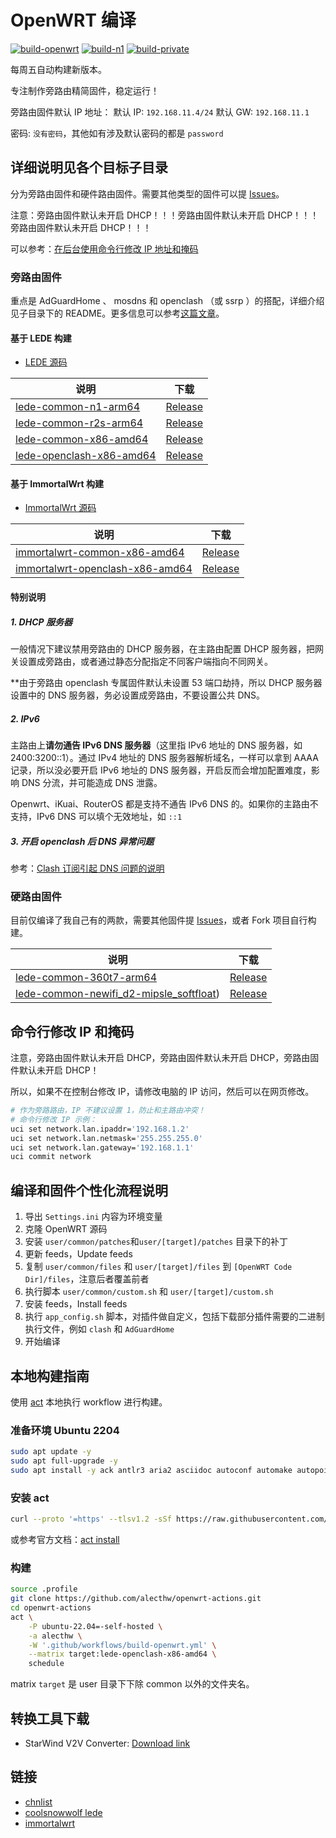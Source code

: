 # OpenWRT 编译

[![build-openwrt](https://github.com/alecthw/openwrt-actions/actions/workflows/build-openwrt.yml/badge.svg)](https://github.com/alecthw/openwrt-actions/actions/workflows/build-openwrt.yml)
[![build-n1](https://github.com/alecthw/openwrt-actions/actions/workflows/build-n1.yml/badge.svg)](https://github.com/alecthw/openwrt-actions/actions/workflows/build-n1.yml)
[![build-private](https://github.com/alecthw/openwrt-actions/actions/workflows/build-private.yml/badge.svg)](https://github.com/alecthw/openwrt-actions/actions/workflows/build-private.yml)

每周五自动构建新版本。

专注制作旁路由精简固件，稳定运行！

旁路由固件默认 IP 地址：
默认 IP: `192.168.11.4/24`
默认 GW: `192.168.11.1`

密码: `没有密码`，其他如有涉及默认密码的都是 `password`

## 详细说明见各个目标子目录

分为旁路由固件和硬件路由固件。需要其他类型的固件可以提 [Issues](https://github.com/alecthw/openwrt-actions/issues)。

注意：旁路由固件默认未开启 DHCP！！！旁路由固件默认未开启 DHCP！！！旁路由固件默认未开启 DHCP！！！

可以参考：[在后台使用命令行修改 IP 地址和掩码](#命令行修改-ip-和掩码)

### 旁路由固件

重点是 AdGuardHome 、 mosdns 和 openclash （或 ssrp ）的搭配，详细介绍见子目录下的 README。更多信息可以参考[这篇文章](https://alecthw.github.io/p/2023/11/fuck-gfw/)。

#### 基于 LEDE 构建

- [LEDE 源码](https://github.com/coolsnowwolf/lede)

| 说明 | 下载 |
|---|---|
| [lede-common-n1-arm64](user/lede-common-n1-arm64/README.md) | [Release](https://github.com/alecthw/openwrt-actions/releases/tag/lede-common-n1-arm64) |
| [lede-common-r2s-arm64](user/lede-common-r2s-arm64/README.md) | [Release](https://github.com/alecthw/openwrt-actions/releases/tag/lede-common-r2s-arm64) |
| [lede-common-x86-amd64](user/lede-common-x86-amd64/README.md) | [Release](https://github.com/alecthw/openwrt-actions/releases/tag/lede-common-x86-amd64) |
| [lede-openclash-x86-amd64](user/lede-openclash-x86-amd64/README.md) | [Release](https://github.com/alecthw/openwrt-actions/releases/tag/lede-openclash-x86-amd64) |

#### 基于 ImmortalWrt 构建

- [ImmortalWrt 源码](https://github.com/immortalwrt/immortalwrt)

| 说明 | 下载 |
|---|---|
| [immortalwrt-common-x86-amd64](user/immortalwrt-common-x86-amd64/README.md) | [Release](https://github.com/alecthw/openwrt-actions/releases/tag/immortalwrt-common-x86-amd64) |
| [immortalwrt-openclash-x86-amd64](user/immortalwrt-openclash-x86-amd64/README.md) | [Release](https://github.com/alecthw/openwrt-actions/releases/tag/immortalwrt-openclash-x86-amd64) |

#### 特别说明

##### 1. DHCP 服务器

一般情况下建议禁用旁路由的 DHCP 服务器，在主路由配置 DHCP 服务器，把网关设置成旁路由，或者通过静态分配指定不同客户端指向不同网关。

**由于旁路由 openclash 专属固件默认未设置 53 端口劫持，所以 DHCP 服务器设置中的 DNS 服务器，务必设置成旁路由，不要设置公共 DNS。

##### 2. IPv6

主路由上**请勿通告 IPv6 DNS 服务器**（这里指 IPv6 地址的 DNS 服务器，如 2400:3200::1）。通过 IPv4 地址的 DNS 服务器解析域名，一样可以拿到 AAAA 记录，所以没必要开启 IPv6 地址的 DNS 服务器，开启反而会增加配置难度，影响 DNS 分流，并可能造成 DNS 泄露。

Openwrt、iKuai、RouterOS 都是支持不通告 IPv6 DNS 的。如果你的主路由不支持，IPv6 DNS 可以填个无效地址，如 `::1`

##### 3. 开启 openclash 后 DNS 异常问题

参考：[Clash 订阅引起 DNS 问题的说明](user/lede-common-x86-amd64/README.md#clash-订阅引起-dns-问题的说明)

### 硬路由固件

目前仅编译了我自己有的两款，需要其他固件提 [Issues](https://github.com/alecthw/openwrt-actions/issues)，或者 Fork 项目自行构建。

| 说明 | 下载 |
|---|---|
| [lede-common-360t7-arm64](user/lede-common-360t7-arm64/README.md) | [Release](https://github.com/alecthw/openwrt-actions/releases/tag/lede-common-360t7-arm64) |
| [lede-common-newifi_d2-mipsle_softfloat](user/lede-common-newifi_d2-mipsle_softfloat/README.md)) | [Release](https://github.com/alecthw/openwrt-actions/releases/tag/lede-common-newifi_d2-mipsle_softfloat) |

## 命令行修改 IP 和掩码

注意，旁路由固件默认未开启 DHCP，旁路由固件默认未开启 DHCP，旁路由固件默认未开启 DHCP！

所以，如果不在控制台修改 IP，请修改电脑的 IP 访问，然后可以在网页修改。

```bash
# 作为旁路路由，IP 不建议设置 1，防止和主路由冲突！
# 命令行修改 IP 示例：
uci set network.lan.ipaddr='192.168.1.2'
uci set network.lan.netmask='255.255.255.0'
uci set network.lan.gateway='192.168.1.1'
uci commit network
```

## 编译和固件个性化流程说明

1. 导出 `Settings.ini` 内容为环境变量
2. 克隆 OpenWRT 源码
3. 安装 `user/common/patches`和`user/[target]/patches` 目录下的补丁
4. 更新 feeds，Update feeds
5. 复制 `user/common/files` 和 `user/[target]/files` 到 `[OpenWRT Code Dir]/files`，注意后者覆盖前者
6. 执行脚本 `user/common/custom.sh` 和 `user/[target]/custom.sh`
7. 安装 feeds，Install feeds
8. 执行 `app_config.sh` 脚本，对插件做自定义，包括下载部分插件需要的二进制执行文件，例如 `clash` 和 `AdGuardHome`
9. 开始编译

## 本地构建指南

使用 [act](https://nektosact.com/) 本地执行 workflow 进行构建。

### 准备环境 Ubuntu 2204

```bash
sudo apt update -y
sudo apt full-upgrade -y
sudo apt install -y ack antlr3 aria2 asciidoc autoconf automake autopoint binutils bison build-essential bzip2 ccache cmake cpio curl device-tree-compiler fastjar flex gawk gettext gcc-multilib g++-multilib git gperf haveged help2man intltool libc6-dev-i386 libelf-dev libglib2.0-dev libgmp3-dev libltdl-dev libmpc-dev libmpfr-dev libncurses5-dev libncursesw5-dev libreadline-dev libssl-dev libtool lrzsz mkisofs msmtp nano ninja-build p7zip p7zip-full patch pkgconf python2.7 python3 python3-pip python3-pyelftools libpython3-dev qemu-utils rsync scons squashfs-tools subversion swig texinfo uglifyjs upx-ucl unzip vim wget xmlto xxd zlib1g-dev clang llvm npm
```

### 安装 act

```bash
curl --proto '=https' --tlsv1.2 -sSf https://raw.githubusercontent.com/nektos/act/master/install.sh | sudo bash
```

或参考官方文档：[act install](https://nektosact.com/installation/index.html)

### 构建

```bash
source .profile
git clone https://github.com/alecthw/openwrt-actions.git
cd openwrt-actions
act \
    -P ubuntu-22.04=-self-hosted \
    -a alecthw \
    -W '.github/workflows/build-openwrt.yml' \
    --matrix target:lede-openclash-x86-amd64 \
    schedule
```

matrix `target` 是 user 目录下下除 common 以外的文件夹名。

## 转换工具下载

- StarWind V2V Converter: [Download link](https://www.starwindsoftware.com/tmplink/starwindconverter.exe)

## 链接

- [chnlist](https://github.com/alecthw/chnlist)
- [coolsnowwolf lede](https://github.com/coolsnowwolf/lede)
- [immortalwrt](https://github.com/immortalwrt/immortalwrt)
